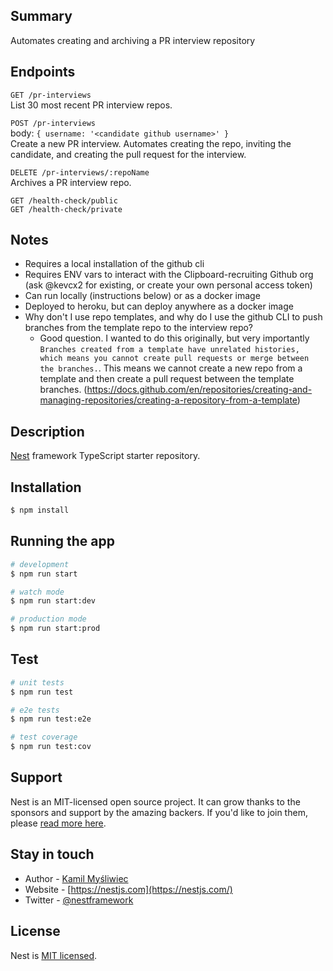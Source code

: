 ## Summary
Automates creating and archiving a PR interview repository

## Endpoints
`GET /pr-interviews`  
List 30 most recent PR interview repos.

`POST /pr-interviews`  
body: `{ username: '<candidate github username>' }`  
Create a new PR interview. Automates creating the repo, inviting the candidate, and creating the pull request for the interview.  

`DELETE /pr-interviews/:repoName`  
Archives a PR interview repo.

`GET /health-check/public`  
`GET /health-check/private`

## Notes
- Requires a local installation of the github cli
- Requires ENV vars to interact with the Clipboard-recruiting Github org (ask @kevcx2 for existing, or create your own personal access token)
- Can run locally (instructions below) or as a docker image
- Deployed to heroku, but can deploy anywhere as a docker image
- Why don't I use repo templates, and why do I use the github CLI to push branches from the template repo to the interview repo?
    - Good question. I wanted to do this originally, but very importantly `Branches created from a template have unrelated histories, which means you cannot create pull requests or merge between the branches.`. This means we cannot create a new repo from a template and then create a pull request between the template branches. (https://docs.github.com/en/repositories/creating-and-managing-repositories/creating-a-repository-from-a-template)

## Description

[Nest](https://github.com/nestjs/nest) framework TypeScript starter repository.

## Installation

```bash
$ npm install
```

## Running the app

```bash
# development
$ npm run start

# watch mode
$ npm run start:dev

# production mode
$ npm run start:prod
```

## Test

```bash
# unit tests
$ npm run test

# e2e tests
$ npm run test:e2e

# test coverage
$ npm run test:cov
```

## Support

Nest is an MIT-licensed open source project. It can grow thanks to the sponsors and support by the amazing backers. If you'd like to join them, please [read more here](https://docs.nestjs.com/support).

## Stay in touch

- Author - [Kamil Myśliwiec](https://kamilmysliwiec.com)
- Website - [https://nestjs.com](https://nestjs.com/)
- Twitter - [@nestframework](https://twitter.com/nestframework)

## License

Nest is [MIT licensed](LICENSE).
